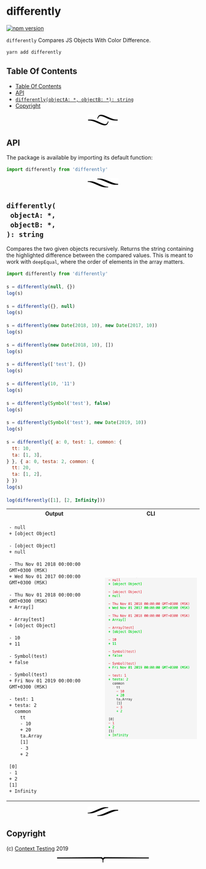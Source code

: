 # differently

[![npm version](https://badge.fury.io/js/differently.svg)](https://npmjs.org/package/differently)

`differently` Compares JS Objects With Color Difference.

```sh
yarn add differently
```

## Table Of Contents

- [Table Of Contents](#table-of-contents)
- [API](#api)
- [`differently(objectA: *, objectB: *): string`](#differentlyobjecta-objectb--string)
- [Copyright](#copyright)

<p align="center"><a href="#table-of-contents"><img src=".documentary/section-breaks/0.svg?sanitize=true"></a></p>

## API

The package is available by importing its default function:

```js
import differently from 'differently'
```

<p align="center"><a href="#table-of-contents"><img src=".documentary/section-breaks/1.svg?sanitize=true"></a></p>

## `differently(`<br/>&nbsp;&nbsp;`objectA: *,`<br/>&nbsp;&nbsp;`objectB: *,`<br/>`): string`

Compares the two given objects recursively. Returns the string containing the highlighted difference between the compared values. This is meant to work with `deepEqual`, where the order of elements in the array matters.

```js
import differently from 'differently'

s = differently(null, {})
log(s)

s = differently({}, null)
log(s)

s = differently(new Date(2018, 10), new Date(2017, 10))
log(s)

s = differently(new Date(2018, 10), [])
log(s)

s = differently(['test'], {})
log(s)

s = differently(10, '11')
log(s)

s = differently(Symbol('test'), false)
log(s)

s = differently(Symbol('test'), new Date(2019, 10))
log(s)

s = differently({ a: 0, test: 1, common: {
  tt: 10,
  ta: [1, 3],
} }, { a: 0, testa: 2, common: {
  tt: 20,
  ta: [1, 2],
} })
log(s)

log(differently([1], [2, Infinity]))
```

<table>
<tr><th>Output</th><th>CLI</th></tr>
<tr><td>

```
- null
+ [object Object]

- [object Object]
+ null

- Thu Nov 01 2018 00:00:00 GMT+0300 (MSK)
+ Wed Nov 01 2017 00:00:00 GMT+0300 (MSK)

- Thu Nov 01 2018 00:00:00 GMT+0300 (MSK)
+ Array[]

- Array[test]
+ [object Object]

- 10
+ 11

- Symbol(test)
+ false

- Symbol(test)
+ Fri Nov 01 2019 00:00:00 GMT+0300 (MSK)

- test: 1
+ testa: 2
  common
    tt
    - 10
    + 20
    ta.Array
    [1]
    - 3
    + 2

[0]
- 1
+ 2
[1]
+ Infinity
```
</td><td>

![Showing the color differently](doc/doc.png)
</td></tr>
</table>

<p align="center"><a href="#table-of-contents"><img src=".documentary/section-breaks/2.svg?sanitize=true"></a></p>

## Copyright


  (c) [Context Testing](https://contexttesting.com) 2019


<p align="center"><a href="#table-of-contents"><img src=".documentary/section-breaks/-1.svg?sanitize=true"></a></p>